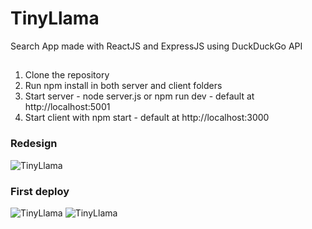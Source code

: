 # TinyLlama
Search App made with ReactJS and ExpressJS using DuckDuckGo API

##
1. Clone the repository
2. Run npm install in both server and client folders
3. Start server - node server.js or npm run dev - default at http://localhost:5001
4. Start client with npm start - default at http://localhost:3000

### Redesign

![TinyLlama](https://media.giphy.com/media/Vaqnk4uy8cLc5PaxUd/giphy.gif)

 
### First deploy
![TinyLlama](https://media.giphy.com/media/l24dpknkIAY00lkcyv/giphy.gif) 
![TinyLlama](https://media.giphy.com/media/fxTpPIf3H3pcpaixVq/giphy.gif)
